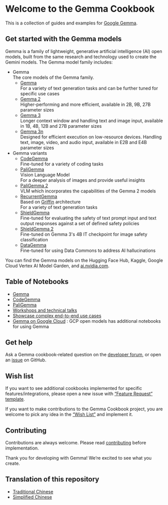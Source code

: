 
# Welcome to the Gemma Cookbook
This is a collection of guides and examples for [Google Gemma](https://ai.google.dev/gemma/).

## Get started with the Gemma models
Gemma is a family of lightweight, generative artificial intelligence (AI) open models, built from the same research and technology used to create the Gemini models. The Gemma model family includes:
* Gemma\
  The core models of the Gemma family.
  * [Gemma](https://ai.google.dev/gemma/docs/core/model_card)\
    For a variety of text generation tasks and can be further tuned for specific use cases
  * [Gemma 2](https://ai.google.dev/gemma/docs/core/model_card_2)\
    Higher-performing and more efficient, available in 2B, 9B, 27B parameter sizes
  * [Gemma 3](https://ai.google.dev/gemma/docs/core/model_card_3)\
    Longer context window and handling text and image input, available in 1B, 4B, 12B and 27B parameter sizes
  * [Gemma 3n](https://ai.google.dev/gemma/docs/gemma-3n/model_card) \
    Designed for efficient execution on low-resource devices. Handling text, image, video, and audio input, available in E2B and E4B parameter sizes
* Gemma variants
  * [CodeGemma](https://ai.google.dev/gemma/docs/codegemma)\
    Fine-tuned for a variety of coding tasks
  * [PaliGemma](https://ai.google.dev/gemma/docs/paligemma/model-card)\
    Vision Language Model\
    For a deeper analysis of images and provide useful insights
  * [PaliGemma 2](https://ai.google.dev/gemma/docs/paligemma/model-card-2)\
    VLM which incorporates the capabilities of the Gemma 2 models
  * [RecurrentGemma](https://ai.google.dev/gemma/docs/recurrentgemma)\
    Based on [Griffin](https://arxiv.org/abs/2402.19427) architecture\
    For a variety of text generation tasks
  * [ShieldGemma](https://ai.google.dev/gemma/docs/shieldgemma/model_card)\
    Fine-tuned for evaluating the safety of text prompt input and text output responses against a set of defined safety policies
  * [ShieldGemma 2](https://ai.google.dev/gemma/docs/shieldgemma/model_card_2)\
    Fine-tuned on Gemma 3's 4B IT checkpoint for image safety classification
  * [DataGemma](https://ai.google.dev/gemma/docs/datagemma)\
    Fine-tuned for using Data Commons to address AI hallucinations

You can find the Gemma models on the Hugging Face Hub, Kaggle, Google Cloud Vertex AI Model Garden, and [ai.nvidia.com](https://ai.nvidia.com).

## Table of Notebooks
* [Gemma](Gemma/README.md)
* [CodeGemma](CodeGemma/README.md)
* [PaliGemma](PaliGemma/README.md)
* [Workshops and technical talks](Workshops/README.md)
* [Showcase complex end-to-end use cases](Demos/README.md)
* [Gemma on Google Cloud](https://github.com/GoogleCloudPlatform/generative-ai/tree/main/open-models) : GCP open models has additional notebooks for using Gemma

## Get help
Ask a Gemma cookbook-related question on the [developer forum](https://discuss.ai.google.dev/c/gemma/10), or open an [issue](https://github.com/google-gemini/gemma-cookbook/issues) on GitHub.

## Wish list
If you want to see additional cookbooks implemented for specific features/integrations, please open a new issue with [“Feature Request” template](https://github.com/google-gemini/gemma-cookbook/issues/new?template=feature_request.yml).

If you want to make contributions to the Gemma Cookbook project, you are welcome to pick any idea in the [“Wish List”](https://github.com/google-gemini/gemma-cookbook/labels/wishlist) and implement it.

## Contributing
Contributions are always welcome. Please read [contributing](https://github.com/google-gemini/gemma-cookbook/blob/main/CONTRIBUTING.md) before implementation.

Thank you for developing with Gemma! We’re excited to see what you create.

## Translation of this repository
* [Traditional Chinese](https://github.com/doggy8088/gemma-cookbook)
* [Simplified Chinese](https://github.com/xiaoxiong1006/gemma-cookbook)
